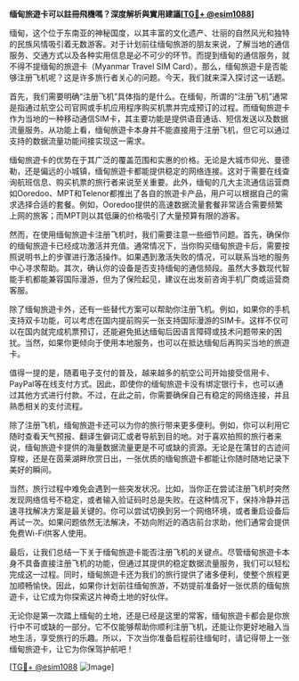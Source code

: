 **缅甸旅遊卡可以註冊飛機嗎？深度解析與實用建議[[TG💪+ @esim1088](https://t.me/s/esim1088)]**

缅甸，这个位于东南亚的神秘国度，以其丰富的文化遗产、壮丽的自然风光和独特的民族风情吸引着无数游客。对于计划前往缅甸旅游的朋友来说，了解当地的通信服务、交通方式以及各种实用信息是必不可少的环节。而提到缅甸的通信服务，就不得不提缅甸的旅遊卡（Myanmar Travel SIM Card）。那么，缅甸旅遊卡是否能够注册飞机呢？这是许多旅行者关心的问题。今天，我们就来深入探讨这一话题。

首先，我们需要明确“注册飞机”具体指的是什么。在缅甸，所谓的“注册飞机”通常是指通过航空公司官网或手机应用程序购买机票并完成预订的过程。而缅甸旅遊卡作为当地的一种移动通信SIM卡，其主要功能是提供语音通话、短信发送以及数据流量服务。从功能上看，缅甸旅遊卡本身并不能直接用于注册飞机，但它可以通过支持的数据流量功能间接实现这一需求。

缅甸旅遊卡的优势在于其广泛的覆盖范围和实惠的价格。无论是大城市仰光、曼德勒，还是偏远的小城镇，缅甸旅遊卡都能提供稳定的网络连接。这对于需要在线查询航班信息、购买机票的旅行者来说至关重要。此外，缅甸的几大主流通信运营商如Ooredoo、MPT和Telenor都推出了各自的旅遊卡产品，用户可以根据自己的需求选择合适的套餐。例如，Ooredoo提供的高速数据流量套餐非常适合需要频繁上网的旅客；而MPT则以其低廉的价格吸引了大量预算有限的游客。

然而，在使用缅甸旅遊卡注册飞机时，我们需要注意一些细节问题。首先，确保你的缅甸旅遊卡已经成功激活并充值。通常情况下，当你购买缅甸旅遊卡后，需要按照说明书上的步骤进行激活操作。如果遇到激活失败的情况，可以联系当地的服务中心寻求帮助。其次，确认你的设备是否支持缅甸的通信频段。虽然大多数现代智能手机都能兼容国际漫游，但为了保险起见，建议在出发前咨询手机厂商或运营商客服。

除了缅甸旅遊卡外，还有一些替代方案可以帮助你注册飞机。例如，如果你的手机支持双卡功能，可以考虑在国内提前购买一张支持国际漫游的SIM卡。这样不仅可以在国内就完成机票预订，还能避免抵达缅甸后因语言障碍或技术问题带来的困扰。当然，如果你更倾向于使用本地服务，也可以在抵达缅甸后再购买当地的旅遊卡。

值得一提的是，随着电子支付的普及，越来越多的航空公司开始接受信用卡、PayPal等在线支付方式。因此，即使你的缅甸旅遊卡没有绑定银行卡，也可以通过其他方式进行付款。不过，在此之前，你需要确保自己有稳定的网络连接，并且熟悉相关的支付流程。

除了注册飞机，缅甸旅遊卡还可以为你的旅行带来更多便利。例如，你可以利用它随时查看天气预报、翻译生僻词汇或者导航到目的地。对于喜欢拍照的旅行者来说，缅甸旅遊卡提供的海量数据流量更是不可或缺的资源。无论是在蒲甘的古迹间穿梭，还是在茵莱湖畔欣赏日出，一张优质的缅甸旅遊卡都能让你随时随地记录下美好的瞬间。

当然，旅行过程中难免会遇到一些突发状况。比如，当你正在尝试注册飞机时突然发现网络信号不稳定，或者输入验证码时总是失败。在这种情况下，保持冷静并迅速寻找解决方案是最关键的。你可以尝试切换到另一个网络环境，或者重启设备后再试一次。如果问题依然无法解决，不妨向附近的酒店前台求助，他们通常会提供免费Wi-Fi供客人使用。

最后，让我们总结一下关于缅甸旅遊卡能否注册飞机的关键点。尽管缅甸旅遊卡本身不具备直接注册飞机的功能，但通过其提供的稳定数据流量服务，我们可以轻松完成这一过程。同时，缅甸旅遊卡还为我们的旅行提供了诸多便利，使整个旅程更加顺畅愉快。因此，如果你计划前往缅甸旅游，不妨提前准备好一张优质的缅甸旅遊卡，让它成为你探索这片神奇土地的好伙伴。

无论你是第一次踏上缅甸的土地，还是已经是这里的常客，缅甸旅遊卡都会是你旅行中不可或缺的一部分。它不仅能够帮助你顺利注册飞机，还能让你更好地融入当地生活，享受旅行的乐趣。所以，下次当你准备启程前往缅甸时，请记得带上一张缅甸旅遊卡，让它为你保驾护航吧！

[[TG💪+ @esim1088](https://t.me/s/esim1088) ![Image](https://i.postimg.cc/4NQfJmqS/Snipaste-2025-05-13-00-14-12.png)]